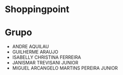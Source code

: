 # Shoppingpoint
# Grupo
- ANDRE AQUILAU
- GUILHERME ARAUJO
- ISABELLY CHRISTINA FERREIRA
- JANISMAR TREVISANI JUNIOR
- MIGUEL ARCANGELO MARTINS PEREIRA JUNIOR
